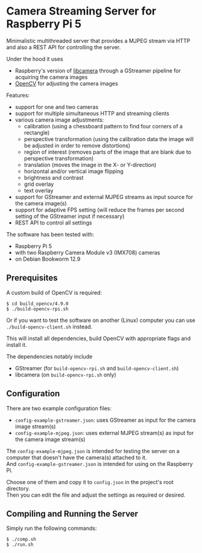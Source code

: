 # Camera Streaming Server for Raspberry Pi 5

Minimalistic multithreaded server that provides a MJPEG stream via HTTP and also
a REST API for controlling the server.

Under the hood it uses

- Raspberry's version of [libcamera](https://github.com/raspberrypi/libcamera) through a GStreamer pipeline for acquiring the camera images
- [OpenCV](https://github.com/opencv/opencv) for adjusting the camera images

Features:

- support for one and two cameras
- support for multiple simultaneous HTTP and streaming clients
- various camera image adjustments:
  - calibration (using a chessboard pattern to find four corners of a rectangle)
  - perspective transformation (using the calibration data the image will be adjusted in order to remove distortions)
  - region of interest (removes parts of the image that are blank due to perspective transformation)
  - translation (moves the image in the X- or Y-direction)
  - horizontal and/or vertical image flipping
  - brightness and contrast
  - grid overlay
  - text overlay
- support for GStreamer and external MJPEG streams as input source for the camera image(s)
- support for adaptive FPS setting (will reduce the frames per second setting of the GStreamer input if necessary)
- REST API to control all settings

The software has been tested with:

- Raspberry Pi 5
- with two Raspberry Camera Module v3 (IMX708) cameras
- on Debian Bookworm 12.9

## Prerequisites

A custom build of OpenCV is required:

```
$ cd build_opencv/4.9.0
$ ./build-opencv-rpi.sh
```

Or if you want to test the software on another (Linux) computer you can use `./build-opencv-client.sh` instead.

This will install all dependencies, build OpenCV with appropriate flags and install it.

The dependencies notably include

- GStreamer (for `build-opencv-rpi.sh` and `build-opencv-client.sh`)
- libcamera (on `build-opencv-rpi.sh` only)

## Configuration

There are two example configuration files:

- `config-example-gstreamer.json`: uses GStreamer as input for the camera image stream(s)
- `config-example-mjpeg.json`: uses external MJPEG stream(s) as input for the camera image stream(s)

The `config-example-mjpeg.json` is intended for testing the server on a computer that doesn't have the camera(s) attached to it.  
And `config-example-gstreamer.json` is intended for using on the Raspberry Pi.

Choose one of them and copy it to `config.json` in the project's root directory.  
Then you can edit the file and adjust the settings as required or desired.

## Compiling and Running the Server

Simply run the following commands:

```
$ ./comp.sh
$ ./run.sh
```
